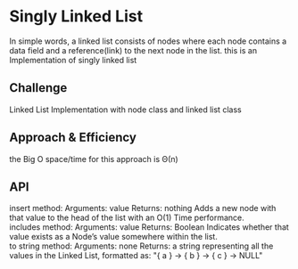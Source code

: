 # Singly Linked List
In simple words, a linked list consists of nodes where each node contains a data field and a reference(link) to the next node in the list. this is an Implementation of singly linked list

## Challenge
Linked List Implementation with node class and linked list class 

## Approach & Efficiency
 the Big O space/time for this approach is Θ(n)	

## API
insert method:
Arguments: value
Returns: nothing
Adds a new node with that value to the head of the list with an O(1) Time performance.
<br/>
includes method:
Arguments: value
Returns: Boolean
Indicates whether that value exists as a Node’s value somewhere within the list.
<br/>
to string method:
Arguments: none
Returns: a string representing all the values in the Linked List, formatted as:
"{ a } -> { b } -> { c } -> NULL"